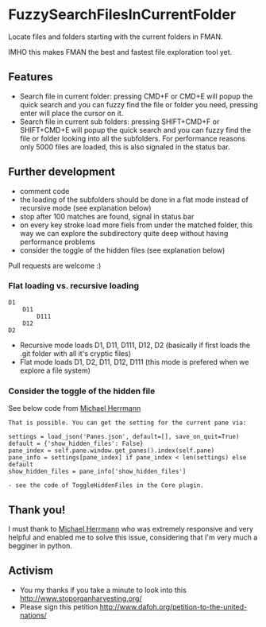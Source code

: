 # FuzzySearchFilesInCurrentFolder

Locate files and folders starting with the current folders in FMAN.

IMHO this makes FMAN the best and fastest file exploration tool yet.



## Features

- Search file in current folder: pressing CMD+F or CMD+E will popup the quick search and you can fuzzy find the file or folder you need, pressing enter will place the cursor on it.
- Search file in current sub folders: pressing SHIFT+CMD+F or SHIFT+CMD+E will popup the quick search and you can fuzzy find the file or folder looking into all the subfolders. For performance reasons only 5000 files are loaded, this is also signaled in the status bar.

## Further development

- comment code
- the loading of the subfolders should be done in a flat mode instead of recursive mode (see explanation below)
- stop after 100 matches are found, signal in status bar
- on every key stroke load more fiels from under the matched folder, this way we can explore the subdirectory quite deep without having performance problems
- consider the toggle of the hidden files (see explanation below)

Pull requests are welcome :)

### Flat loading vs. recursive loading

```
D1
    D11
        D111
    D12
D2
```
- Recursive mode loads D1, D11, D111, D12, D2 (basically if first loads the .git folder with all it's cryptic files)
- Flat mode loads D1, D2, D11, D12, D111 (this mode is prefered when we explore a file system)

### Consider the toggle of the hidden file


See below code from [Michael Herrmann](https://fman.io/contact)
```
That is possible. You can get the setting for the current pane via:

settings = load_json('Panes.json', default=[], save_on_quit=True)
default = {'show_hidden_files': False}
pane_index = self.pane.window.get_panes().index(self.pane)
pane_info = settings[pane_index] if pane_index < len(settings) else default
show_hidden_files = pane_info['show_hidden_files']

- see the code of ToggleHiddenFiles in the Core plugin.
```

## Thank you!

I must thank to [Michael Herrmann](https://fman.io/contact) who was extremely responsive and very helpful and enabled me to solve this issue, considering that I'm very much a begginer in python.

## Activism

- You my thanks if you take a minute to look into this http://www.stoporganharvesting.org/
- Please sign this petition http://www.dafoh.org/petition-to-the-united-nations/